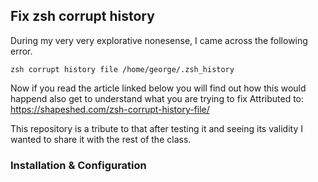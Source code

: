 ## Fix zsh corrupt history
During my very very explorative nonesense, I came across the following error.

```
zsh corrupt history file /home/george/.zsh_history
```
Now if you read the article linked below you will find out how this would happend also get to understand what you are trying to fix
Attributed to: https://shapeshed.com/zsh-corrupt-history-file/

This repository is a tribute to that after testing it and seeing its validity I wanted to share it with the rest of the class.


### Installation & Configuration

